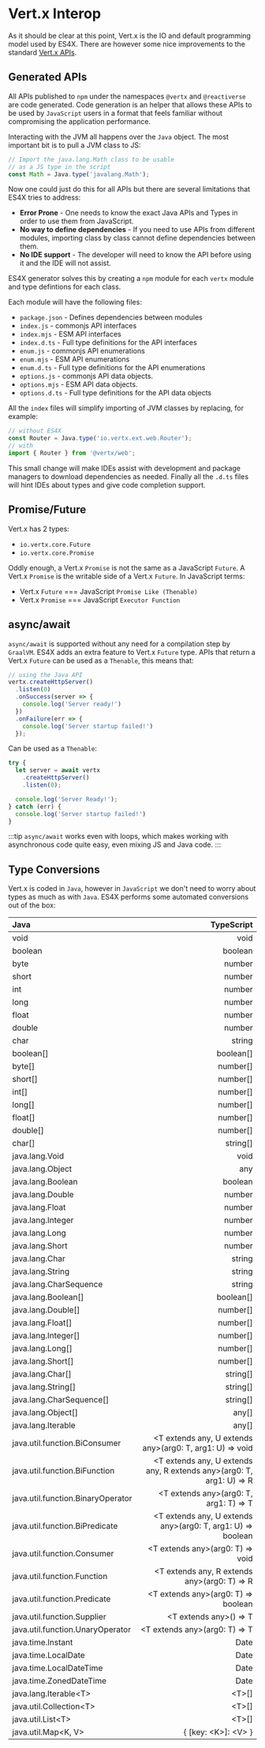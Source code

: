 # Vert.x Interop

As it should be clear at this point, Vert.x is the IO and default programming model used by ES4X. There are however some
nice improvements to the standard [Vert.x APIs](https://vertx.io).

## Generated APIs

All APIs published to `npm` under the namespaces `@vertx` and `@reactiverse` are code generated. Code generation is an
helper that allows these APIs to be used by `JavaScript` users in a format that feels familiar without compromising the
application performance.

Interacting with the JVM all happens over the `Java` object. The most important bit is to pull a JVM class to JS:

```js
// Import the java.lang.Math class to be usable
// as a JS type in the script
const Math = Java.type('javalang.Math');
```

Now one could just do this for all APIs but there are several limitations that ES4X tries to address:

* **Error Prone** - One needs to know the exact Java APIs and Types in order to use them from JavaScript.
* **No way to define dependencies** - If you need to use APIs from different modules, importing class by class cannot define dependencies between them.
* **No IDE support** - The developer will need to know the API before using it and the IDE will not assist.

ES4X generator solves this by creating a `npm` module for each `vertx` module and type defintions for each class.

Each module will have the following files:

* `package.json` - Defines dependencies between modules
* `index.js` - commonjs API interfaces
* `index.mjs` - ESM API interfaces
* `index.d.ts` - Full type definitions for the API interfaces
* `enum.js` - commonjs API enumerations
* `enum.mjs` - ESM API enumerations
* `enum.d.ts` - Full type definitions for the API enumerations
* `options.js` - commonjs API data objects.
* `options.mjs` - ESM API data objects.
* `options.d.ts` - Full type definitions for the API data objects

All the `index` files will simplify importing of JVM classes by replacing, for example:

```js
// without ES4X
const Router = Java.type('io.vertx.ext.web.Router');
// with
import { Router } from '@vertx/web';
```

This small change will make IDEs assist with development and package managers to download dependencies as needed.
Finally all the `.d.ts` files will hint IDEs about types and give code completion support.


## Promise/Future

Vert.x has 2 types:

* `io.vertx.core.Future`
* `io.vertx.core.Promise`

Oddly enough, a Vert.x `Promise` is not the same as a JavaScript `Future`. A Vert.x `Promise` is the writable side of a
Vert.x `Future`. In JavaScript terms:

* Vert.x `Future` === JavaScript `Promise Like (Thenable)`
* Vert.x `Promise` === JavaScript `Executor Function`

## async/await

`async/await` is supported without any need for a compilation step by `GraalVM`. ES4X adds an extra feature to Vert.x
`Future` type. APIs that return a Vert.x `Future` can be used as a `Thenable`, this means that:

```js
// using the Java API
vertx.createHttpServer()
  .listen(0)
  .onSuccess(server => {
    console.log('Server ready!')
  })
  .onFailure(err => {
    console.log('Server startup failed!')
  });
```

Can be used as a `Thenable`:

```js
try {
  let server = await vertx
    .createHttpServer()
    .listen(0);

  console.log('Server Ready!');
} catch (err) {
  console.log('Server startup failed!')
}
```

:::tip
`async/await` works even with loops, which makes working with asynchronous code quite easy, even mixing JS and Java
code.
:::

## Type Conversions

Vert.x is coded in `Java`, however in `JavaScript` we don't need to worry about types as much as with `Java`. ES4X
performs some automated conversions out of the box:

| Java | TypeScript |
| :--- | ---------: |
| void | void |
| boolean | boolean |
| byte | number |
| short | number |
| int | number |
| long | number |
| float | number |
| double | number |
| char | string |
| boolean[] | boolean[] |
| byte[] | number[] |
| short[] | number[] |
| int[] | number[] |
| long[] | number[] |
| float[] | number[] |
| double[] | number[] |
| char[] | string[] |
| java.lang.Void | void |
| java.lang.Object | any |
| java.lang.Boolean | boolean |
| java.lang.Double | number |
| java.lang.Float | number |
| java.lang.Integer | number |
| java.lang.Long | number |
| java.lang.Short | number |
| java.lang.Char | string |
| java.lang.String | string |
| java.lang.CharSequence | string |
| java.lang.Boolean[] | boolean[] |
| java.lang.Double[] | number[] |
| java.lang.Float[] | number[] |
| java.lang.Integer[] | number[] |
| java.lang.Long[] | number[] |
| java.lang.Short[] | number[] |
| java.lang.Char[] | string[] |
| java.lang.String[] | string[] |
| java.lang.CharSequence[] | string[] |
| java.lang.Object[] | any[] |
| java.lang.Iterable | any[] |
| java.util.function.BiConsumer | &lt;T extends any, U extends any&gt;(arg0: T, arg1: U) =&gt; void |
| java.util.function.BiFunction | &lt;T extends any, U extends any, R extends any&gt;(arg0: T, arg1: U) =&gt; R |
| java.util.function.BinaryOperator | &lt;T extends any&gt;(arg0: T, arg1: T) =&gt; T |
| java.util.function.BiPredicate | &lt;T extends any, U extends any&gt;(arg0: T, arg1: U) =&gt; boolean |
| java.util.function.Consumer | &lt;T extends any&gt;(arg0: T) =&gt; void |
| java.util.function.Function | &lt;T extends any, R extends any&gt;(arg0: T) =&gt; R |
| java.util.function.Predicate | &lt;T extends any&gt;(arg0: T) =&gt; boolean |
| java.util.function.Supplier | &lt;T extends any&gt;() =&gt; T |
| java.util.function.UnaryOperator | &lt;T extends any&gt;(arg0: T) =&gt; T |
| java.time.Instant | Date |
| java.time.LocalDate | Date |
| java.time.LocalDateTime | Date |
| java.time.ZonedDateTime | Date |
| java.lang.Iterable&lt;T&gt; | &lt;T&gt;[] |
| java.util.Collection&lt;T&gt; | &lt;T&gt;[] |
| java.util.List&lt;T&gt; | &lt;T&gt;[] |
| java.util.Map&lt;K, V&gt; | { [key: &lt;K&gt;]: &lt;V&gt; } |
